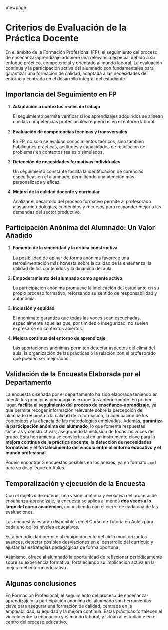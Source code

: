 
\newpage


# Criterios de Evaluación de la Práctica Docente


En el ámbito de la Formación Profesional (FP), el seguimiento del proceso de enseñanza-aprendizaje adquiere una relevancia especial debido a su enfoque práctico, competencial y orientado al mundo laboral. 
La evaluación continua y la participación activa del alumnado son fundamentales para garantizar una formación de calidad, adaptada a las necesidades del entorno y centrada en el desarrollo integral del estudiante.

## Importancia del Seguimiento en FP

1. **Adaptación a contextos reales de trabajo**

   El seguimiento permite verificar si los aprendizajes adquiridos se alinean 
   con las competencias profesionales requeridas en el entorno laboral.

2. **Evaluación de competencias técnicas y transversales**
   
   En FP, no solo se evalúan conocimientos teóricos, sino también habilidades prácticas, 
   actitudes y capacidades de resolución de problemas en contextos reales o simulados.

3. **Detección de necesidades formativas individuales**

   Un seguimiento constante facilita la identificación de carencias 
   específicas en el alumnado, permitiendo una atención más personalizada y eficaz.

4. **Mejora de la calidad docente y curricular**

   Analizar el desarrollo del proceso formativo permite al profesorado 
   ajustar metodologías, contenidos y recursos para responder mejor a las demandas del sector productivo.

## Participación Anónima del Alumnado: Un Valor Añadido

1. **Fomento de la sinceridad y la crítica constructiva**

   La posibilidad de opinar de forma anónima favorece una retroalimentación 
   más honesta sobre la calidad de la enseñanza, la utilidad de los contenidos y la dinámica del aula.

2. **Empoderamiento del alumnado como agente activo**

   La participación anónima promueve la implicación del estudiante 
   en su propio proceso formativo, reforzando su sentido de responsabilidad y autonomía.

3. **Inclusión y equidad**

   El anonimato garantiza que todas las voces sean escuchadas,
   especialmente aquellas que, por timidez o inseguridad, no suelen expresarse en contextos abiertos.

4. **Mejora continua del entorno de aprendizaje**

   Las aportaciones anónimas permiten detectar aspectos del clima del aula, 
   la organización de las prácticas o la relación con el profesorado que pueden ser mejorados.

## Validación de la Encuesta Elaborada por el Departamento

La encuesta diseñada por el departamento ha sido elaborada teniendo en cuenta los principios pedagógicos expuestos anteriormente. En primer lugar, **facilita el seguimiento del proceso de enseñanza-aprendizaje**, ya que permite recoger información relevante sobre la percepción del alumnado respecto a la calidad de la formación, la adecuación de los contenidos y la eficacia de las metodologías empleadas. Además, **garantiza la participación anónima del alumnado**, lo que fomenta respuestas sinceras y constructivas, asegurando la inclusión de todas las voces del grupo. Esta herramienta se convierte así en un instrumento clave para la **mejora continua de la práctica docente**, la **detección de necesidades formativas** y el **fortalecimiento del vínculo entre el entorno educativo y el mundo profesional**.

Podéis encontrar 3 encuestas posibles en los anexos, ya en formato `.xml` para su despliegue en Aules.

## Temporalización y ejecución de la Encuesta

Con el objetivo de obtener una visión continua y evolutiva del proceso de enseñanza-aprendizaje, 
la encuesta se aplica al menos **dos veces a lo largo del curso académico**, coincidiendo con el cierre de cada una de las evaluaciones. 

Las encuestas estarán disponibles en el Curso de Tutoría en Aules para cada uno de los niveles 
educativos.

Esta periodicidad permite al equipo docente del ciclo monitorizar los avances, detectar posibles desviaciones en el desarrollo del currículo 
y ajustar las estrategias pedagógicas de forma oportuna. 

Asimismo, ofrece al alumnado la oportunidad de reflexionar periódicamente sobre su experiencia formativa, 
fortaleciendo su implicación activa en la mejora del entorno educativo.

## Algunas conclusiones

En Formación Profesional, el seguimiento del proceso de enseñanza-aprendizaje y la participación anónima del alumnado 
son herramientas clave para asegurar una formación de calidad, centrada en la empleabilidad, 
la equidad y la mejora continua. Estas prácticas fortalecen el vínculo entre la educación 
y el mundo laboral, y sitúan al estudiante en el centro del proceso educativo.
